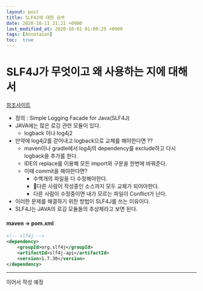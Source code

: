 ```yaml
---
layout: post
title: SLF4J에 대한 공부
date: 2020-10-11 21:21 +0900
last_modified_at: 2020-10-01 01:08:25 +0900
tags: [Annotaion]
toc:  true
---
```


# SLF4J가 무엇이고 왜 사용하는 지에 대해서

[참조사이트](https://inyl.github.io/programming/2017/05/05/slf4j.html)

-   정의 : Simple Logging Facade for Java(SLF4J)
-   JAVA에는 많은 로깅 관련 모듈이 있다.
    -   logback 이나 log4j2
-   만약에 log4j2를 걷어내고 logback으로 교체를 해야한다면 ??
    -   maven이나 gradle에서 log4j의 dependency를 exclude하고 다시 logback을 추가를 한다.
    -   IDE의 replace를 이용해 모든 import와 구문을 한번에 바꿔준다.
    -   이때 commit을 해야한다면?
        -   수백개의 파일을 다 수정해야한다.
        -   다른 사람이 작성중인 소스까지 모두 교체가 되어야한다.
        -   다른 사람이 수정중이면 내가 모르는 파일이 Conflict가 난다.
-   이러한 문제를 해결하기 위한 방법이 SLF4J를 쓰는 이유이다.
-   SLF4J는 JAVA의 로깅 모듈들의 추상체라고 보면 된다.

#### maven -> pom.xml

```xml
<!-- slf4j -->
<dependency>
    <groupId>org.slf4j</groupId>
    <artifactId>slf4j-api</artifactId>
    <version>1.7.30</version>
</dependency>
```
---
이어서 작성 예정

